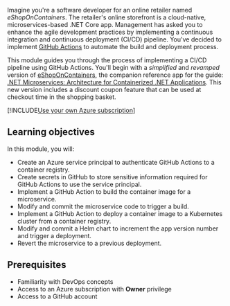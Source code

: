 Imagine you're a software developer for an online retailer named *eShopOnContainers*. The retailer's online storefront is a cloud-native, microservices-based .NET Core app. Management has asked you to enhance the agile development practices by implementing a continuous integration and continuous deployment (CI/CD) pipeline. You've decided to implement [GitHub Actions](https://help.github.com/actions/getting-started-with-github-actions/about-github-actions) to automate the build and deployment process.

This module guides you through the process of implementing a CI/CD pipeline using GitHub Actions. You'll begin with a *simplified* and *revamped* version of [eShopOnContainers](https://github.com/dotnet-architecture/eShopOnContainers), the companion reference app for the guide: [.NET Microservices: Architecture for Containerized .NET Applications](https://docs.microsoft.com/dotnet/architecture/microservices). This new version includes a discount coupon feature that can be used at checkout time in the shopping basket.

[!INCLUDE[Use your own Azure subscription](../../includes/microservices/your-own-az-subscription.md)]

## Learning objectives

In this module, you will:

- Create an Azure service principal to authenticate GitHub Actions to a container registry.
- Create secrets in GitHub to store sensitive information required for GitHub Actions to use the service principal.
- Implement a GitHub Action to build the container image for a microservice.
- Modify and commit the microservice code to trigger a build.
- Implement a GitHub Action to deploy a container image to a Kubernetes cluster from a container registry.
- Modify and commit a Helm chart to increment the app version number and trigger a deployment.
- Revert the microservice to a previous deployment.

## Prerequisites

- Familiarity with DevOps concepts
- Access to an Azure subscription with **Owner** privilege
- Access to a GitHub account
